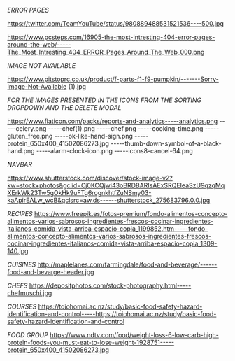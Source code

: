 _ERROR PAGES_

https://twitter.com/TeamYouTube/status/980889488531521536----500.jpg

https://www.pcsteps.com/16905-the-most-intresting-404-error-pages-around-the-web/-----The_Most_Intresting_404_ERROR_Pages_Around_The_Web_000.png

_IMAGE NOT AVAILABLE_

https://www.pitstoprc.co.uk/product/f-parts-f1-f9-pumpkin/-------Sorry-Image-Not-Available (1).jpg

_FOR THE IMAGES PRESENTED IN THE ICONS FROM THE SORTING DROPDOWN_
    _AND THE DELETE MODAL_

https://www.flaticon.com/packs/reports-and-analytics-----analytics.png
                                                    -----celery.png
                                                    -----chef(1).png
                                                    -----chef.png
                                                    -----cooking-time.png
                                                    -----gluten_free.png
                                                    -----ok-like-hand-sign.png
                                                    -----protein_650x400_41502086273.jpg
                                                    -----thumb-down-symbol-of-a-black-hand.png
                                                    -----alarm-clock-icon.png
                                                    -----icons8-cancel-64.png
                                                    
_NAVBAR_

https://www.shutterstock.com/discover/stock-image-v2?kw=stock+photos&gclid=Cj0KCQjwi43oBRDBARIsAExSRQEIeaSzU9qzqMqXErkWk23Tw5gOkHk9uFTg6rognkhtfZuNSmy03-kaApirEALw_wcB&gclsrc=aw.ds------shutterstock_275683796.0.0.jpg

_RECIPES_
https://www.freepik.es/fotos-premium/fondo-alimentos-concepto-alimentos-varios-sabrosos-ingredientes-frescos-cocinar-ingredientes-italianos-comida-vista-arriba-espacio-copia_1199852.htm-----fondo-alimentos-concepto-alimentos-varios-sabrosos-ingredientes-frescos-cocinar-ingredientes-italianos-comida-vista-arriba-espacio-copia_1309-140.jpg

_CUISINES_
http://maplelanes.com/farmingdale/food-and-beverage/------food-and-bevarge-header.jpg

_CHEFS_
https://depositphotos.com/stock-photography.html-----chefmuschi.jpg

_COURSES_
https://toiohomai.ac.nz/study/basic-food-safety-hazard-identification-and-control-----https://toiohomai.ac.nz/study/basic-food-safety-hazard-identification-and-control

_FOOD GROUP_
https://www.ndtv.com/food/weight-loss-6-low-carb-high-protein-foods-you-must-eat-to-lose-weight-1928751-----protein_650x400_41502086273.jpg


                                                    